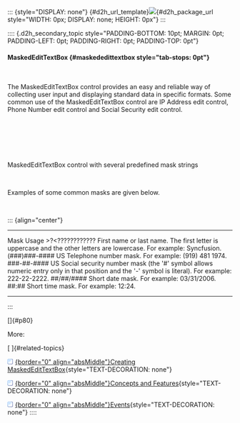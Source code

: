 ::: {style="DISPLAY: none"}
[](ms-xhelp:///?Id=d2h_url_template){#d2h_url_template}![](!package_url!){#d2h_package_url style="WIDTH: 0px; DISPLAY: none; HEIGHT: 0px"}
:::

:::: {.d2h_secondary_topic style="PADDING-BOTTOM: 10pt; MARGIN: 0pt; PADDING-LEFT: 0pt; PADDING-RIGHT: 0pt; PADDING-TOP: 0pt"}
#### MaskedEditTextBox {#maskededittextbox style="tab-stops: 0pt"}

 

The MaskedEditTextBox control provides an easy and reliable way of collecting user input and displaying standard data in specific formats. Some common use of the MaskedEditTextBox control are IP Address edit control, Phone Number edit control and Social Security edit control.

 

 

 

MaskedEditTextBox control with several predefined mask strings

 

Examples of some common masks are given below.

 

::: {align="center"}
  ------------------- ---------------------------------------------------------------------------------------------------------------------------------------------------------
  Mask                Usage
  \>?\<????????????   First name or last name. The first letter is uppercase and the other letters are lowercase. For example: Syncfusion.
  (###)###-####       US Telephone number mask. For example: (919) 481 1974.
  ###-##-####         US Social security number mask (the \'#\' symbol allows numeric entry only in that position and the \'-\' symbol is literal). For example: 222-22-2222.
  ##/##/####          Short date mask. For example: 03/31/2006.
  ##:##               Short time mask. For example: 12:24.
  ------------------- ---------------------------------------------------------------------------------------------------------------------------------------------------------
:::

[]{#p80} 

More:

[ ]{#related-topics}

[![](button.gif){border="0" align="absMiddle"}Creating MaskedEditTextBox](ms-xhelp:///?Id=a64a5f8c-ca44-49f7-a991-02374e35a046){style="TEXT-DECORATION: none"}

[![](button.gif){border="0" align="absMiddle"}Concepts and Features](ms-xhelp:///?Id=04a6b8f9-633b-420b-9bb3-f26d3059c356){style="TEXT-DECORATION: none"}

[![](button.gif){border="0" align="absMiddle"}Events](ms-xhelp:///?Id=538f0851-5c8a-4175-a481-ea9dc0d5f230){style="TEXT-DECORATION: none"}
::::
